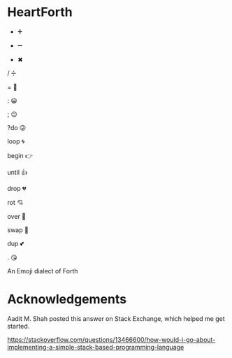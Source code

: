 HeartForth
==========


+	➕

-	➖

*	✖

/	➗

=	🙏

:	😀

;	😉

?do	😜

loop	🌀

begin	👉

until	👍

drop	💔

rot	💘

over	💑

swap	💞

dup	💕

.	😘

An Emoji dialect of Forth



# Acknowledgements

Aadit M. Shah posted this answer on Stack Exchange, which helped me get started.

https://stackoverflow.com/questions/13466600/how-would-i-go-about-implementing-a-simple-stack-based-programming-language

